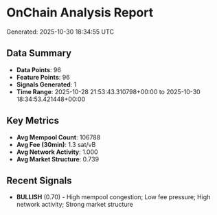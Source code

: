 # OnChain Analysis Report
Generated: 2025-10-30 18:34:55 UTC

## Data Summary
- **Data Points**: 96
- **Feature Points**: 96
- **Signals Generated**: 1
- **Time Range**: 2025-10-28 21:53:43.310798+00:00 to 2025-10-30 18:34:53.421448+00:00

## Key Metrics
- **Avg Mempool Count**: 106788
- **Avg Fee (30min)**: 1.3 sat/vB
- **Avg Network Activity**: 1.000
- **Avg Market Structure**: 0.739

## Recent Signals
- **BULLISH** (0.70) - High mempool congestion; Low fee pressure; High network activity; Strong market structure
